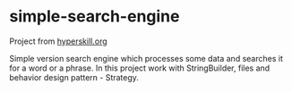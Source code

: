 # simple-search-engine
Project from [hyperskill.org](https://www.jetbrains.com/ru-ru/academy/)

Simple version search engine which processes some data and searches it for a word or a phrase.
In this project work with StringBuilder, files and behavior design pattern - Strategy.
